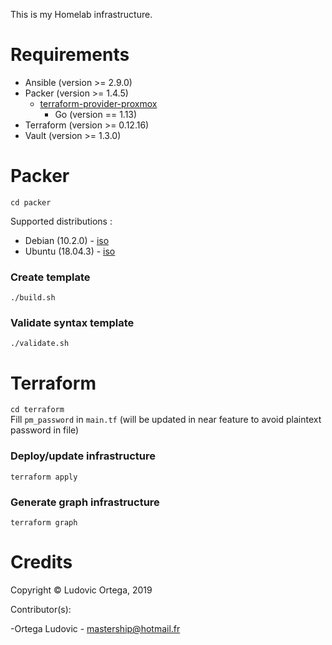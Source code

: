 This is my Homelab infrastructure.

# Requirements

- Ansible (version >= 2.9.0)
- Packer (version >= 1.4.5)
	- [terraform-provider-proxmox](https://github.com/Telmate/terraform-provider-proxmox)
		- Go (version == 1.13)
- Terraform (version >= 0.12.16)
- Vault (version >= 1.3.0)

# Packer
`cd packer`

Supported distributions :
- Debian (10.2.0) - [iso](https://cdimage.debian.org/debian-cd/current/amd64/iso-cd/debian-10.2.0-amd64-netinst.iso)
- Ubuntu (18.04.3) - [iso](http://cdimage.ubuntu.com/releases/18.04/release/ubuntu-18.04.3-server-amd64.iso)

### Create template
`./build.sh`

### Validate syntax template
`./validate.sh`

# Terraform
`cd terraform`\
Fill `pm_password` in `main.tf` (will be updated in near feature to avoid plaintext password in file)

### Deploy/update infrastructure
`terraform apply`

### Generate graph infrastructure
`terraform graph`

# Credits

Copyright © Ludovic Ortega, 2019

Contributor(s):

-Ortega Ludovic - mastership@hotmail.fr